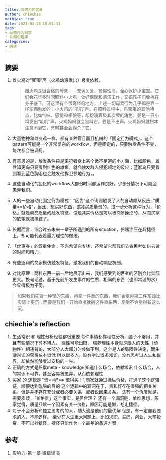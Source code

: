 ```yaml
---
title: 影响力的武器
author: chiechie
mathjax: true
date: 2021-03-28 15:01:11
tags:
- 动物行为科学 
- 认知心理学
categories:
- 阅读
---
```


## 摘要

1. 雌火鸡对"唧唧"声（火鸡幼崽发出）极度依赖。
   
   > 雌火鸡是很合格的母亲——充满关爱，警惕性高，全心保护小宝宝。它们会花很多时间照料小火鸡，做好保暖和清洁工作，又把孩子们收拢在身子底下。可这里有个很奇怪的地方，上述一切母爱行为几乎都是靠一样东西触发的：小火鸡的“叽叽”声。在照料过程中，鸡宝宝的其他特点，比如气味、感觉和相貌等，却扮演着极其次要的角色。要是一只小鸡发出“叽叽”声，火鸡妈妈就会照料它，要是不出声，火鸡妈妈就根本注意不到它，有时甚至会误杀了它。

2. 大量物种和雌火鸡一样，都有某种盲目而且机械的「固定行为模式」，这个pattern可能是一个非常复杂的workflow，但是固定的，只要触发条件不变，每次都会被调用。
3. 有意思的是，触发条件只是来犯者身上某个微不足道的小方面，比如颜色，雄性知更鸟只要看到红色的雄鱼，就会触发敌人侵犯领地的反应；蓝喉鸟只要看到看到蓝色胸羽也会触发他捍卫领地行为，。
4. 这些自动化的固化的workflow大部分时间都运作良好，少部分情况下可能会愚弄我们。
5. 人的一些自动化固定行为模式：“因为”这个词则触发了人的自动顺从反应; "质量==价格"，因此，想买好东西，直接买质量贵的。进一步分析这种行为，「价格」就是商品质量的触发特征，但是其实价格是可以被商家操控的，从而买家的欲望就被操控了。
6. 长期而言，综合过去未来一辈子所遇到的所有situation，把赌注压在超捷径上，却可能代表着最为理性的做法。
7. 「优惠券」的双重使命：不光希望它省钱，还希望它帮我们节省思考如何去做的时间和精力。
8. 有些逐利的商家模仿触发特征，激发我们的自动响应机制。
9. 对比原理：两样东西一前一后地展示出来，我们感受到的两者的区别会比实际更大。换句话说，基于先前所发生事件的性质，相同的东西（也即常温的水）会显得极为不同。

> 如果我们先搬一种轻的东西，再拿一件重的东西，我们会觉得第二件东西比实际上更沉；而要是我们一开始直接就搬这件重东西，反倒不会觉得有这么沉。



## chiechie's reflection

1. 生活常识 和 理性分析经验都很重要
每件事情都靠理性分析，脑子不够用，并且有些情况下时不待人。
理性可能出错，
培养理性本身就是跟人的天性（动物性）相违背的，大部分人大部分时候做不到，这个是人的局限性决定，而生活常识的获得成本很低
所以很多人，没有学过很多知识，没有思考过人生和世界，却依然能够度过安稳的一生。
2. 正确的方式是积累meta - knowledge 知道什么场合，依赖常识
什么场合，人的常识不可靠，甚至容易被愚弄，从而依赖理性
3. 买家 的 逻辑是 "贵==好==> 值得买！",商家就通过操纵价格，打通了这个逻辑链，顺便达到洗脑的目的
这个逻辑中的漏洞在于，贵和好存在很强的相关关系，但是并不存在充分或者必要关系，或者说因果关系。
还有一个角度就是，需要质疑，「价格贵」这个事实，是否合理？
还有一个漏洞是，单维思想，买家觉得，质量只跟一个因素有关--价格，原因可能是懒，想走捷径。
4. 对于不会分析和独立思考的的人，随大流是他们的最优解
但是，有一定自我要求的人，不能这样。
至少在人生重大问题上，比如求职，买房，创业，大笔投资，不可以抄捷径，捷径只能作为一个最差的备选方案


## 参考
1. [影响力-第一章-微信读书](https://weread.qq.com/web/reader/f5e32d805c9082f5e041522)